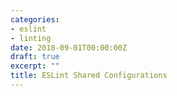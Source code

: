 ```yaml
---
categories:
- eslint
- linting
date: 2018-09-01T00:00:00Z
draft: true
excerpt: ""
title: ESLint Shared Configurations
---
```

